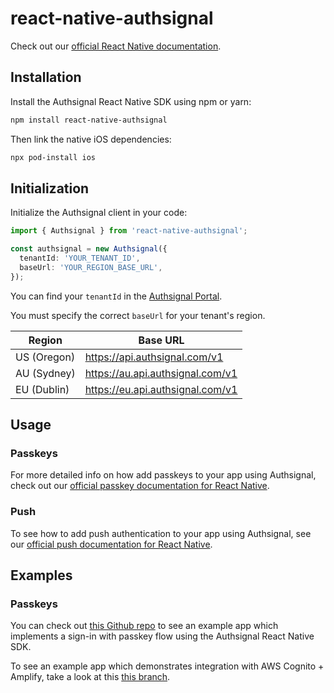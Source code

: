 # react-native-authsignal

Check out our [official React Native documentation](https://docs.authsignal.com/sdks/client/react-native).

## Installation

Install the Authsignal React Native SDK using npm or yarn:

```bash
npm install react-native-authsignal
```

Then link the native iOS dependencies:

```bash
npx pod-install ios
```

## Initialization

Initialize the Authsignal client in your code:

```ts
import { Authsignal } from 'react-native-authsignal';

const authsignal = new Authsignal({
  tenantId: 'YOUR_TENANT_ID',
  baseUrl: 'YOUR_REGION_BASE_URL',
});
```

You can find your `tenantId` in the [Authsignal Portal](https://portal.authsignal.com/organisations/tenants/api).

You must specify the correct `baseUrl` for your tenant's region.

| Region      | Base URL                         |
| ----------- | -------------------------------- |
| US (Oregon) | https://api.authsignal.com/v1    |
| AU (Sydney) | https://au.api.authsignal.com/v1 |
| EU (Dublin) | https://eu.api.authsignal.com/v1 |

## Usage

### Passkeys

For more detailed info on how add passkeys to your app using Authsignal, check out our [official passkey documentation for React Native](https://docs.authsignal.com/sdks/client/react-native#passkeys).

### Push

To see how to add push authentication to your app using Authsignal, see our [official push documentation for React Native](https://docs.authsignal.com/sdks/client/react-native#push).

## Examples

### Passkeys

You can check out [this Github repo](https://github.com/authsignal/react-native-passkey-example) to see an example app which implements a sign-in with passkey flow using the Authsignal React Native SDK.

To see an example app which demonstrates integration with AWS Cognito + Amplify, take a look at this [this branch](https://github.com/authsignal/react-native-passkey-example/tree/with-aws-cognito).
